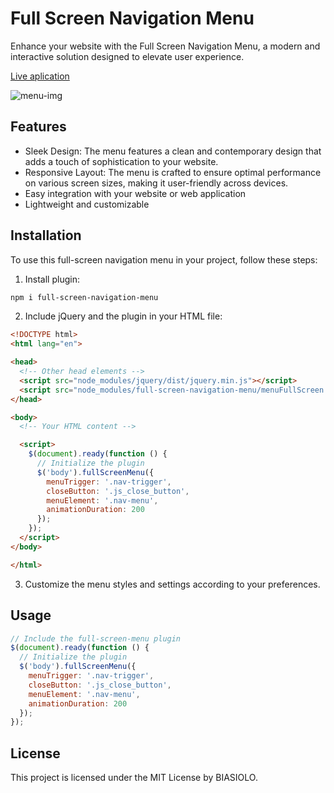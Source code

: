 # Full Screen Navigation Menu
Enhance your website with the Full Screen Navigation Menu, a modern and interactive solution designed to elevate user experience.

[Live aplication](https://menu-full-screen.vercel.app/)

![menu-img](https://github.com/Biasiolo/menu-full-screen/assets/146396015/b52f3007-8b21-4bf2-a817-e9ab21f52b22)

## Features

- Sleek Design: The menu features a clean and contemporary design that adds a touch of sophistication to your website.
- Responsive Layout: The menu is crafted to ensure optimal performance on various screen sizes, making it user-friendly across devices.
- Easy integration with your website or web application
- Lightweight and customizable

## Installation

To use this full-screen navigation menu in your project, follow these steps:

1. Install plugin:

```bash
npm i full-screen-navigation-menu
```

2. Include jQuery and the plugin in your HTML file:

```html
<!DOCTYPE html>
<html lang="en">

<head>
  <!-- Other head elements -->
  <script src="node_modules/jquery/dist/jquery.min.js"></script>
  <script src="node_modules/full-screen-navigation-menu/menuFullScreen.js"></script>
</head>

<body>
  <!-- Your HTML content -->

  <script>
    $(document).ready(function () {
      // Initialize the plugin
      $('body').fullScreenMenu({
        menuTrigger: '.nav-trigger',
        closeButton: '.js_close_button',
        menuElement: '.nav-menu',
        animationDuration: 200
      });
    });
  </script>
</body>

</html>
```

3. Customize the menu styles and settings according to your preferences.

## Usage

```javascript
// Include the full-screen-menu plugin
$(document).ready(function () {
  // Initialize the plugin
  $('body').fullScreenMenu({
    menuTrigger: '.nav-trigger',
    closeButton: '.js_close_button',
    menuElement: '.nav-menu',
    animationDuration: 200
  });
});
```

## License

This project is licensed under the MIT License by BIASIOLO.
```

